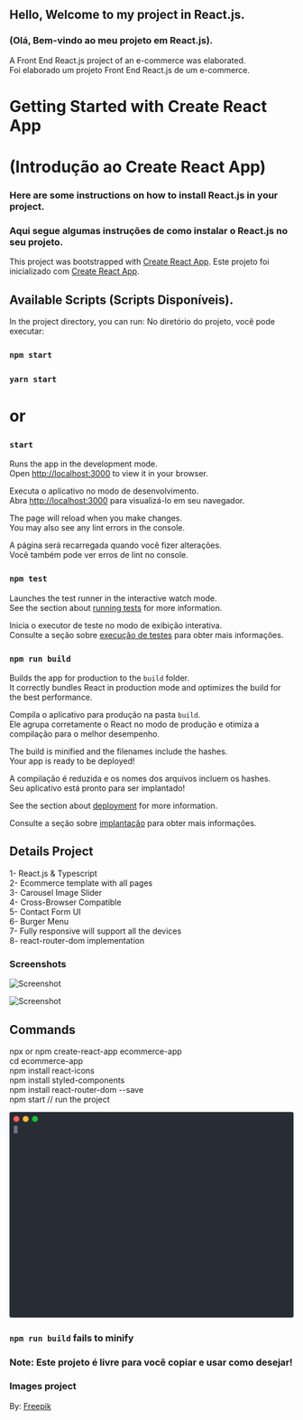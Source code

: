 ## Hello, Welcome to my project in React.js.
### (Olá, Bem-vindo ao meu projeto em React.js).
A Front End React.js project of an e-commerce was elaborated.</br>
Foi elaborado um projeto Front End React.js de um e-commerce.

# Getting Started with Create React App
# (Introdução ao Create React App)

### Here are some instructions on how to install React.js in your project.

### Aqui segue algumas instruções de como instalar o React.js no seu projeto.

This project was bootstrapped with [Create React App](https://github.com/facebook/create-react-app).
Este projeto foi inicializado com [Create React App](https://github.com/facebook/create-react-app).

## Available Scripts (Scripts Disponíveis).
In the project directory, you can run: 
No diretório do projeto, você pode executar:

### `npm start`
### `yarn start`

# or

### `start`

Runs the app in the development mode.\
Open [http://localhost:3000](http://localhost:3000) to view it in your browser.

Executa o aplicativo no modo de desenvolvimento.\
Abra [http://localhost:3000](http://localhost:3000) para visualizá-lo em seu navegador.

The page will reload when you make changes.\
You may also see any lint errors in the console.

A página será recarregada quando você fizer alterações.\
Você também pode ver erros de lint no console.

### `npm test`

Launches the test runner in the interactive watch mode.\
See the section about [running tests](https://facebook.github.io/create-react-app/docs/running-tests) for more information.

Inicia o executor de teste no modo de exibição interativa.\
Consulte a seção sobre [execução de testes](https://facebook.github.io/create-react-app/docs/running-tests) para obter mais informações.

### `npm run build`

Builds the app for production to the `build` folder.\
It correctly bundles React in production mode and optimizes the build for the best performance.

Compila o aplicativo para produção na pasta `build`.\
Ele agrupa corretamente o React no modo de produção e otimiza a compilação para o melhor desempenho.


The build is minified and the filenames include the hashes.\
Your app is ready to be deployed!

A compilação é reduzida e os nomes dos arquivos incluem os hashes.\
Seu aplicativo está pronto para ser implantado!


See the section about [deployment](https://facebook.github.io/create-react-app/docs/deployment) for more information.

Consulte a seção sobre [implantação](https://facebook.github.io/create-react-app/docs/deployment) para obter mais informações.


## Details Project
1- React.js & Typescript</br>
2- Ecommerce template with all pages</br>
3- Carousel Image Slider</br>
4- Cross-Browser Compatible</br>
5- Contact Form UI</br>
6- Burger Menu</br>
7- Fully responsive will support all the devices</br>
8- react-router-dom implementation</br>


### Screenshots

![Screenshot](screen2.png)

<a align="center">
  <img src="screen2.png" width="350" title="Screenshot">
</a>


## Commands

npx or npm create-react-app ecommerce-app</br>
cd ecommerce-app</br>
npm install react-icons</br>
npm install styled-components</br>
npm install react-router-dom --save</br>
npm start // run the project</br>

![Screenshot](tuto.svg)


### `npm run build` fails to minify

### **Note: Este projeto é livre para você copiar e usar como desejar!**

### Images project

By: <a href="https://br.freepik.com/">Freepik</a>
